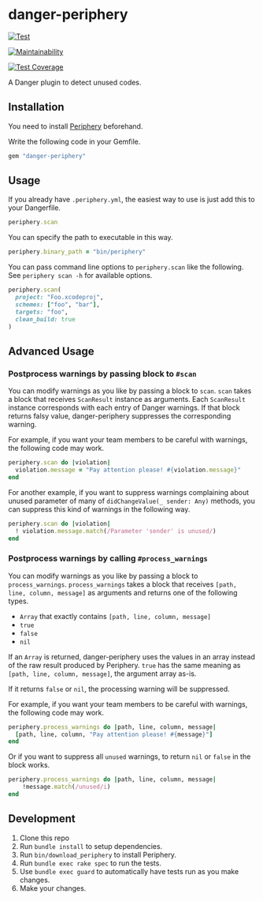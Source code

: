 # danger-periphery

[![Test](https://github.com/manicmaniac/danger-periphery/actions/workflows/test.yml/badge.svg)](https://github.com/manicmaniac/danger-periphery/actions/workflows/test.yml)

[![Maintainability](https://api.codeclimate.com/v1/badges/1006dd155fc527b2b687/maintainability)](https://codeclimate.com/github/manicmaniac/danger-periphery/maintainability)

[![Test Coverage](https://api.codeclimate.com/v1/badges/1006dd155fc527b2b687/test_coverage)](https://codeclimate.com/github/manicmaniac/danger-periphery/test_coverage)

A Danger plugin to detect unused codes.

## Installation

You need to install [Periphery](https://github.com/peripheryapp/periphery) beforehand.

Write the following code in your Gemfile.

```ruby
gem "danger-periphery"
```

## Usage

If you already have `.periphery.yml`, the easiest way to use is just add this to your Dangerfile.

```ruby
periphery.scan
```

You can specify the path to executable in this way.

```ruby
periphery.binary_path = "bin/periphery"
```

You can pass command line options to `periphery.scan` like the following.
See `periphery scan -h` for available options.

```ruby
periphery.scan(
  project: "Foo.xcodeproj",
  schemes: ["foo", "bar"],
  targets: "foo",
  clean_build: true
)
```

## Advanced Usage

### Postprocess warnings by passing block to `#scan`

You can modify warnings as you like by passing a block to `scan`.
`scan` takes a block that receives `ScanResult` instance as arguments.
Each `ScanResult` instance corresponds with each entry of Danger warnings.
If that block returns falsy value, danger-periphery suppresses the corresponding warning.

For example, if you want your team members to be careful with warnings, the following code may work.

```ruby
periphery.scan do |violation|
  violation.message = "Pay attention please! #{violation.message}"
end
```

For another example, if you want to suppress warnings complaining about unused parameter of many of `didChangeValue(_ sender: Any)` methods, you can suppress this kind of warnings in the following way.

```ruby
periphery.scan do |violation|
  ! violation.message.match(/Parameter 'sender' is unused/)
end
```

### Postprocess warnings by calling `#process_warnings`

You can modify warnings as you like by passing a block to `process_warnings`.
`process_warnings` takes a block that receives `[path, line, column, message]` as arguments and returns one of the following types.

- `Array` that exactly contains `[path, line, column, message]`
- `true`
- `false`
- `nil`

If an `Array` is returned, danger-periphery uses the values in an array instead of the raw result produced by Periphery.
`true` has the same meaning as `[path, line, column, message]`, the argument array as-is.

If it returns `false` or `nil`, the processing warning will be suppressed.

For example, if you want your team members to be careful with warnings, the following code may work.

```ruby
periphery.process_warnings do |path, line, column, message|
  [path, line, column, "Pay attention please! #{message}"]
end
```

Or if you want to suppress all `unused` warnings, to return `nil` or `false` in the block works.

```ruby
periphery.process_warnings do |path, line, column, message|
    !message.match(/unused/i)
end
```

## Development

1. Clone this repo
2. Run `bundle install` to setup dependencies.
3. Run `bin/download_periphery` to install Periphery.
4. Run `bundle exec rake spec` to run the tests.
5. Use `bundle exec guard` to automatically have tests run as you make changes.
6. Make your changes.
